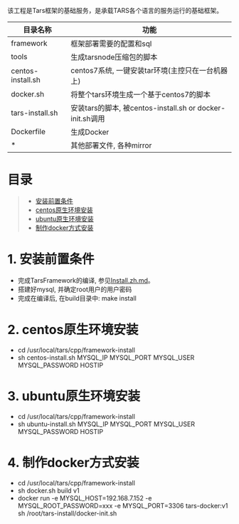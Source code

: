该工程是Tars框架的基础服务，是承载TARS各个语言的服务运行的基础框架。


目录名称 |功能
----------------------|----------------
framework             |框架部署需要的配置和sql
tools                 |生成tarsnode压缩包的脚本
centos-install.sh     |centos7系统, 一键安装tar环境(主控只在一台机器上)
docker.sh             |将整个tars环境生成一个基于centos7的脚本
tars-install.sh       |安装tars的脚本, 被centos-install.sh or docker-init.sh调用
Dockerfile            |生成Docker
*                     |其他部署文件, 各种mirror

# 目录
> * [安装前置条件](#chapter-0)
> * [centos原生环境安装](#chapter-1)
> * [ubuntu原生环境安装](#chapter-2)
> * [制作docker方式安装](#chapter-3)

# 1. <a id="chapter-0"></a>安装前置条件
- 完成TarsFramework的编译, 参见[Install.zh.md](Install.zh.md)。
- 搭建好mysql, 并确定root用户的用户密码
- 完成在编译后, 在build目录中: make install

# 2. <a id="chapter-1"></a>centos原生环境安装
- cd /usr/local/tars/cpp/framework-install
- sh centos-install.sh MYSQL_IP MYSQL_PORT MYSQL_USER MYSQL_PASSWORD HOSTIP

# 3. <a id="chapter-2"></a>ubuntu原生环境安装
- cd /usr/local/tars/cpp/framework-install
- sh ubuntu-install.sh MYSQL_IP MYSQL_PORT MYSQL_USER MYSQL_PASSWORD HOSTIP

# 4. <a id="chapter-3"></a>制作docker方式安装
- cd /usr/local/tars/cpp/framework-install
- sh docker.sh build v1
- docker run -e MYSQL_HOST=192.168.7.152 -e MYSQL_ROOT_PASSWORD=xxx -e MYSQL_PORT=3306 tars-docker:v1 sh /root/tars-install/docker-init.sh
